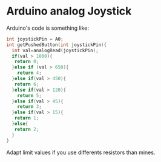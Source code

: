 # Arduino analog Joystick

Arduino's code is something like: 
```c
int joystickPin = A0; 
int getPushedButton(int joystickPin){
  int val=analogRead(joystickPin);
  if(val > 1000){
   return 0; 
  }else if (val > 650){
    return 4;
  }else if(val > 450){
   return 6; 
  }else if(val > 120){
    return 5;
  }else if(val > 45){
    return 3;
  }else if(val > 15){
   return 1; 
  }else{
   return 2; 
  }
}
```

Adapt limit values if you use differents resistors than mines.


